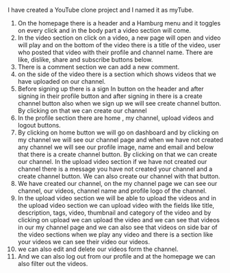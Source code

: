 I have created a YouTube clone project and I named it as myTube.
1. On the homepage there is a header and a Hamburg menu and it toggles on every click and in the body part a video section will come.
2. In the video section on click on a video, a new page will open and video will play and on the bottom of the video there is a title of the video, user who posted that video with their profile and channel name. There are like, dislike, share and subscribe buttons below.
3. There is a comment section we can add a new comment.
4. on the side of the video there is a section which shows videos that we have uploaded on our channel. 
5. Before signing up there is a sign In button on the header and after signing in their profile button and after signing in there is a create channel button also when we sign up we will see create channel button. By clicking on that we can create our channel
6. In the profile section there are home , my channel, upload videos and logout buttons. 
7. By clicking on home button we will go on dashboard and by clicking on my channel we will see our channel page and when we have not created any channel we will see our profile image, name and email and below that there is a create channel button. By clicking on that we can create our channel. In the upload video section if we have not created our channel there is a message you have not created your channel and a create channel button. We can also create our channel with that button. 
8. We have created our channel, on the my channel page we can see our channel, our videos, channel name and profile logo of the channel.
9. In the upload video section we will be able to upload the videos and in the upload video section we can upload video with the fields like title, description, tags, video,  thumbnail and category of the video and by clicking on upload we can upload the video and we can see that videos in our my channel page and we can also see that videos on side bar of the video sections when we play any video and there is a section like your videos we can see their video our videos.
10. we can also edit and delete our videos form the channel. 
11. And we can also log out from our profile and at the homepage we can also filter out the videos. 
